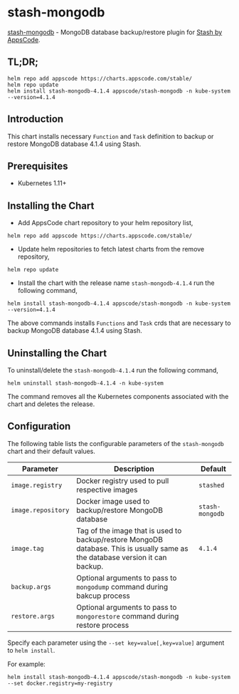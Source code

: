 # stash-mongodb

[stash-mongodb](https://github.com/stashed/stash-mongodb) - MongoDB database backup/restore plugin for [Stash by AppsCode](https://appscode.com/products/stash/).

## TL;DR;

```console
helm repo add appscode https://charts.appscode.com/stable/
helm repo update
helm install stash-mongodb-4.1.4 appscode/stash-mongodb -n kube-system --version=4.1.4
```

## Introduction

This chart installs necessary `Function` and `Task` definition to backup or restore MongoDB database 4.1.4 using Stash.

## Prerequisites

- Kubernetes 1.11+

## Installing the Chart

- Add AppsCode chart repository to your helm repository list,

```console
helm repo add appscode https://charts.appscode.com/stable/
```

- Update helm repositories to fetch latest charts from the remove repository,

```console
helm repo update
```

- Install the chart with the release name `stash-mongodb-4.1.4` run the following command,

```console
helm install stash-mongodb-4.1.4 appscode/stash-mongodb -n kube-system --version=4.1.4
```

The above commands installs `Functions` and `Task` crds that are necessary to backup MongoDB database 4.1.4 using Stash.

## Uninstalling the Chart

To uninstall/delete the `stash-mongodb-4.1.4` run the following command,

```console
helm uninstall stash-mongodb-4.1.4 -n kube-system
```

The command removes all the Kubernetes components associated with the chart and deletes the release.

## Configuration

The following table lists the configurable parameters of the `stash-mongodb` chart and their default values.

| Parameter          | Description                                                                                                                   | Default         |
| ------------------ | ----------------------------------------------------------------------------------------------------------------------------- | --------------- |
| `image.registry`   | Docker registry used to pull respective images                                                                                | `stashed`       |
| `image.repository` | Docker image used to backup/restore MongoDB database                                                                          | `stash-mongodb` |
| `image.tag`        | Tag of the image that is used to backup/restore MongoDB database. This is usually same as the database version it can backup. | `4.1.4`         |
| `backup.args`      | Optional arguments to pass to `mongodump` command during bakcup process                                                       |                 |
| `restore.args`     | Optional arguments to pass to `mongorestore` command during restore process                                                   |                 |

Specify each parameter using the `--set key=value[,key=value]` argument to `helm install`.

For example:

```console
helm install stash-mongodb-4.1.4 appscode/stash-mongodb -n kube-system --set docker.registry=my-registry
```
